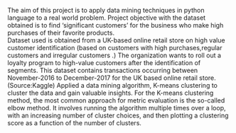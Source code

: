 The aim of this project is to apply data mining techniques in python language to a real world problem. Project objective with the dataset obtained is to find ‘significant customers’ for the business who make high purchases of their favorite products.            
Dataset used is obtained from a UK-based online retail store on high value customer identification (based on customers with high purchases,regular customers and irregular customers .) The organization wants to roll out a loyalty program to high-value customers after the identification of segments. This dataset contains transactions occurring between November-2016 to December-2017 for the UK based online retail store. (Source:Kaggle) Applied a data mining algorithm, K-means clustering to cluster the data and gain valuable insights. For the K-means clustering method, the most common approach for metric evaluation is the so-called elbow method. It involves running the algorithm multiple times over a loop, with an increasing number of cluster choices, and then plotting a clustering score as a function of the number of clusters.
